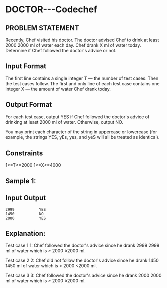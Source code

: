 # DOCTOR---Codechef
## PROBLEM STATEMENT
Recently, Chef visited his doctor. The doctor advised Chef to drink at least 
2000
2000 ml of water each day.
Chef drank 
X ml of water today. Determine if Chef followed the doctor's advice or not.

## Input Format
The first line contains a single integer 
T — the number of test cases. Then the test cases follow.
The first and only line of each test case contains one integer 
X — the amount of water Chef drank today.
## Output Format
For each test case, output YES if Chef followed the doctor's advice of drinking at least 
2000 ml of water. Otherwise, output NO.

You may print each character of the string in uppercase or lowercase (for example, the strings YES, yEs, yes, and yeS will all be treated as identical).

## Constraints
1<=T<=2000
1<=X<=4000
## Sample 1:
## Input          Output
    2999           YES
    1450           NO
    2000           YES

## Explanation:
Test case 
1
1: Chef followed the doctor's advice since he drank 
2999
2999 ml of water which is 
≥
2000
≥2000 ml.

Test case 
2
2: Chef did not follow the doctor's advice since he drank 
1450
1450 ml of water which is 
<
2000
<2000 ml.

Test case 
3
3: Chef followed the doctor's advice since he drank 
2000
2000 ml of water which is 
≥
2000
≥2000 ml.
